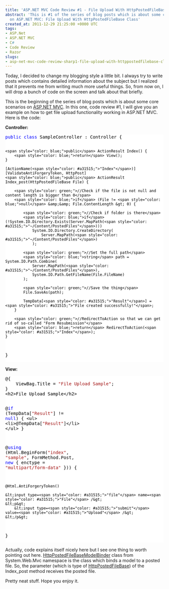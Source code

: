 ```yaml
---
title: 'ASP.NET MVC Code Review #1 - File Upload With HttpPostedFileBase Class'
abstract: 'This is #1 of the series of blog posts which is about some core scenarios
  on ASP.NET MVC: File Upload With HttpPostedFileBase Class'
created_at: 2011-12-29 21:25:00 +0000 UTC
tags:
- ASP.Net
- ASP.NET MVC
- C#
- Code Review
- Razor
slugs:
- asp-net-mvc-code-review-sharp1-file-upload-with-httppostedfilebase-class
---
```


<p>Today, I decided to change my blogging style a little bit. I always try to write posts which contains detailed information about the subject but I realized that it prevents me from writing much more useful things. So, from now on, I will drop a bunch of code on the screen and talk about that briefly.</p>
<p>This is the beginning of the series of blog posts which is about some core scenarios on <a title="http://asp.net/mvc" href="http://asp.net/mvc" target="_blank">ASP.NET MVC</a>. In this one, code review #1, I will give you an example on how to get file upload functionality working in ASP.NET MVC. Here is the code:</p>
<p><strong>Controller:</strong></p>
<div class="code-wrapper border-shadow-1">
<div style="background-color: white; color: black;">
<pre><span style="color: blue;">public</span> <span style="color: blue;">class</span> SampleController : Controller {

    <span style="color: blue;">public</span> ActionResult Index() {
        <span style="color: blue;">return</span> View();
    }

    [ActionName(<span style="color: #a31515;">"Index"</span>)]
    [ValidateAntiForgeryToken, HttpPost]
    <span style="color: blue;">public</span> ActionResult Index_post(HttpPostedFileBase File) {

        <span style="color: green;">//Check if the file is not null and content length is bigger than 0</span>
        <span style="color: blue;">if</span> (File != <span style="color: blue;">null</span> &amp;&amp; File.ContentLength &gt; 0) {

            <span style="color: green;">//Check if folder is there</span>
            <span style="color: blue;">if</span>(!System.IO.Directory.Exists(Server.MapPath(<span style="color: #a31515;">"~/Content/PostedFiles"</span>)))
                System.IO.Directory.CreateDirectory(
                    Server.MapPath(<span style="color: #a31515;">"~/Content/PostedFiles"</span>)
                );

            <span style="color: green;">//Set the full path</span>
            <span style="color: blue;">string</span> path = System.IO.Path.Combine(
                Server.MapPath(<span style="color: #a31515;">"~/Content/PostedFiles"</span>),
                System.IO.Path.GetFileName(File.FileName)
            );

            <span style="color: green;">//Save the thing</span>
            File.SaveAs(path);

            TempData[<span style="color: #a31515;">"Result"</span>] = <span style="color: #a31515;">"File created successfully!"</span>;
        }

        <span style="color: green;">//RedirectToAction so that we can get rid of so-called "Form Resubmission"</span>
        <span style="color: blue;">return</span> RedirectToAction(<span style="color: #a31515;">"Index"</span>);
    }

}</pre>
</div>
</div>
<p><strong>View:</strong></p>
<div class="code-wrapper border-shadow-1">
<div style="background-color: white; color: black;">
<pre>@{
    ViewBag.Title = <span style="color: #a31515;">"File Upload Sample"</span>;
}
&lt;h2&gt;File Upload Sample&lt;/h2&gt;

@<span style="color: blue;">if</span> (TempData[<span style="color: #a31515;">"Result"</span>] != <span style="color: blue;">null</span>) { 
    &lt;ul&gt;
        &lt;li&gt;@TempData[<span style="color: #a31515;">"Result"</span>]&lt;/li&gt;
    &lt;/ul&gt;
}

@<span style="color: blue;">using</span> (Html.BeginForm(<span style="color: #a31515;">"index"</span>, <span style="color: #a31515;">"sample"</span>, 
    FormMethod.Post, <span style="color: blue;">new</span> { enctype = <span style="color: #a31515;">"multipart/form-data"</span> })) {
 
    @Html.AntiForgeryToken()
    
    &lt;input type=<span style="color: #a31515;">"file"</span> name=<span style="color: #a31515;">"File"</span> /&gt;
    &lt;p&gt;
        &lt;input type=<span style="color: #a31515;">"submit"</span> value=<span style="color: #a31515;">"Upload"</span> /&gt;
    &lt;/p&gt;
}</pre>
</div>
</div>
<p>Actually, code explains itself nicely here but I see one thing to worth pointing out here. <a title="http://msdn.microsoft.com/en-us/library/system.web.mvc.httppostedfilebasemodelbinder(v=VS.98).aspx" href="http://msdn.microsoft.com/en-us/library/system.web.mvc.httppostedfilebasemodelbinder(v=VS.98).aspx" target="_blank">HttpPostedFileBaseModelBinder</a> class from System.Web.Mvc namespace is the class which binds a model to a posted file. So, the parameter (which is type of <a title="http://msdn.microsoft.com/en-us/library/system.web.httppostedfilebase.aspx" href="http://msdn.microsoft.com/en-us/library/system.web.httppostedfilebase.aspx" target="_blank">HttpPostedFileBase</a>) of the Index_post method receives the posted file.</p>
<p>Pretty neat stuff. Hope you enjoy it.</p>